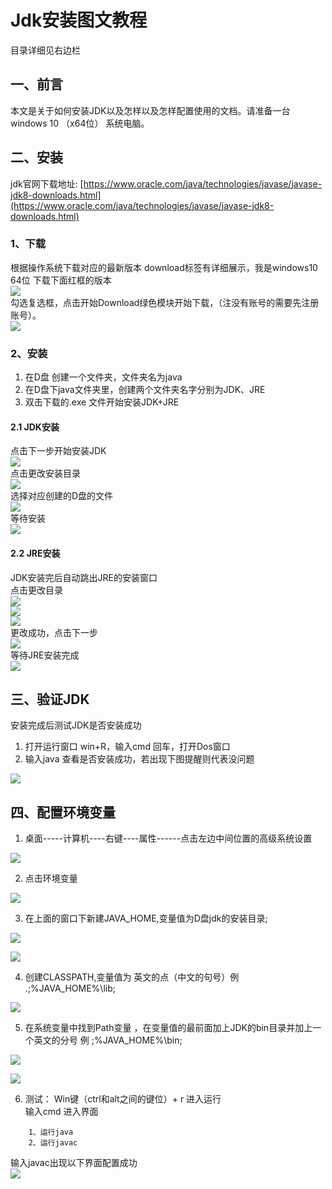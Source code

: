 # Jdk安装图文教程

目录详细见右边栏

## 一、前言

本文是关于如何安装JDK以及怎样以及怎样配置使用的文档。请准备一台windows 10 （x64位） 系统电脑。

## 二、安装

jdk官网下载地址: [https://www.oracle.com/java/technologies/javase/javase-jdk8-downloads.html](https://www.oracle.com/java/technologies/javase/javase-jdk8-downloads.html)

### 1、下载
根据操作系统下载对应的最新版本 download标签有详细展示，我是windows10 64位 下载下面红框的版本  
![](https://cdn.jsdelivr.net/gh/csvf/imagehost/imgs/01.png)  
勾选复选框，点击开始Download绿色模块开始下载，（注没有账号的需要先注册账号）。  
![](https://cdn.jsdelivr.net/gh/csvf/imagehost/imgs/20210303133429.png)  

### 2、安装

1. 在D盘 创建一个文件夹，文件夹名为java
2. 在D盘下java文件夹里，创建两个文件夹名字分别为JDK、JRE
3. 双击下载的.exe 文件开始安装JDK+JRE

#### 2.1 JDK安装
点击下一步开始安装JDK  
![](https://cdn.jsdelivr.net/gh/csvf/imagehost/imgs/20210303134206.png)  
点击更改安装目录  
![](https://cdn.jsdelivr.net/gh/csvf/imagehost/imgs/20210303134247.png)  
选择对应创建的D盘的文件  
![](https://cdn.jsdelivr.net/gh/csvf/imagehost/imgs/20210303134347.png)  
等待安装  
![](https://cdn.jsdelivr.net/gh/csvf/imagehost/imgs/20210303134425.png)  
#### 2.2 JRE安装
JDK安装完后自动跳出JRE的安装窗口  
点击更改目录  
![](https://cdn.jsdelivr.net/gh/csvf/imagehost/imgs/20210303134519.png)  
![](https://cdn.jsdelivr.net/gh/csvf/imagehost/imgs/20210303134535.png)  
![](https://cdn.jsdelivr.net/gh/csvf/imagehost/imgs/20210303134552.png)  
更改成功，点击下一步  
![](https://cdn.jsdelivr.net/gh/csvf/imagehost/imgs/20210303134616.png)  
等待JRE安装完成  
![](https://cdn.jsdelivr.net/gh/csvf/imagehost/imgs/20210303134640.png)  

## 三、验证JDK
安装完成后测试JDK是否安装成功  
1. 打开运行窗口 win+R，输入cmd 回车，打开Dos窗口
2. 输入java 查看是否安装成功，若出现下图提醒则代表没问题

![](https://cdn.jsdelivr.net/gh/csvf/imagehost/imgs/20210303134858.png)

## 四、配置环境变量
1. 桌面-----计算机----右键----属性------点击左边中间位置的高级系统设置

![](https://cdn.jsdelivr.net/gh/csvf/imagehost/imgs/20210303144914.png)

2. 点击环境变量

![](https://cdn.jsdelivr.net/gh/csvf/imagehost/imgs/20210303144952.png)

3. 在上面的窗口下新建JAVA_HOME,变量值为D盘jdk的安装目录;

![](https://cdn.jsdelivr.net/gh/csvf/imagehost/imgs/20210303145057.png)

![](https://cdn.jsdelivr.net/gh/csvf/imagehost/imgs/20210303145130.png)

4. 创建CLASSPATH,变量值为 英文的点（中文的句号）例 .;%JAVA_HOME%\lib;

![](https://cdn.jsdelivr.net/gh/csvf/imagehost/imgs/20210303150311.png)

5. 在系统变量中找到Path变量 ，在变量值的最前面加上JDK的bin目录并加上一个英文的分号 例 ;%JAVA_HOME%\bin;

![](https://cdn.jsdelivr.net/gh/csvf/imagehost/imgs/20210303151211.png)

![](https://cdn.jsdelivr.net/gh/csvf/imagehost/imgs/20210303151404.png)

6. 测试：
Win键（ctrl和alt之间的键位）+  r 进入运行  
输入cmd 进入界面  
```
	1、运行java
	2、运行javac
```
输入javac出现以下界面配置成功  
![](https://cdn.jsdelivr.net/gh/csvf/imagehost/imgs/20210303145408.png)

